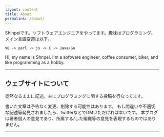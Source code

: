 ```yaml
---
layout: content
title: About
permalink: /about/
---
```


Shinpeiです。ソフトウェアエンジニアをやってます。趣味はプログラミング。メイン言語変遷は以下。
```
VB -> perl -> js -> C -> Java/Go
```


Hi, my name is Shnpei. I'm a software engineer, coffee consumer, biker, and like programming as a hobby.


----

## ウェブサイトについて
徒然なるままに記述。主にプログラミングに関する投稿を行なってます。


書いた文章は予告なく変更、削除する可能性はあります。
もし間違いや不適切な記述等発見されましたら、twitterなどでDMいただければ幸いです。
本ブログは著者個人の意見であり、所属する/した組織等の意見を表現するものではありません。

----

